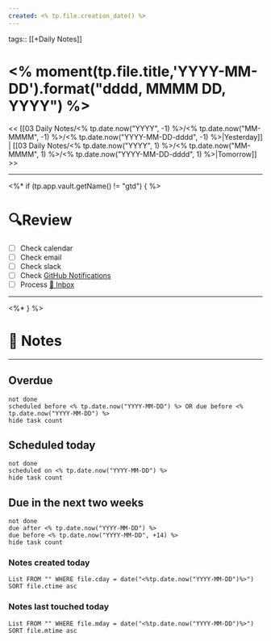 ```yaml
---
created: <% tp.file.creation_date() %>
---
```

tags:: [[+Daily Notes]]

# <% moment(tp.file.title,'YYYY-MM-DD').format("dddd, MMMM DD, YYYY") %>

<< [[03 Daily Notes/<% tp.date.now("YYYY", -1) %>/<% tp.date.now("MM-MMMM", -1) %>/<% tp.date.now("YYYY-MM-DD-dddd", -1) %>|Yesterday]] | [[03 Daily Notes/<% tp.date.now("YYYY", 1) %>/<% tp.date.now("MM-MMMM", 1) %>/<% tp.date.now("YYYY-MM-DD-dddd", 1) %>|Tomorrow]] >>

---
<%* if (tp.app.vault.getName() != "gtd") { %>
# 🔍Review

- [ ] Check calendar
- [ ] Check email
- [ ] Check slack
- [ ] Check [GitHub Notifications](https://github.com/notifications)
- [ ] Process [📩 Inbox](../../01%20Project%20Management/📩%20Inbox.md)

---
<%* } %>

# 📝 Notes

---

## Overdue
```tasks
not done
scheduled before <% tp.date.now("YYYY-MM-DD") %> OR due before <% tp.date.now("YYYY-MM-DD") %>
hide task count
```
## Scheduled today
```tasks
not done
scheduled on <% tp.date.now("YYYY-MM-DD") %>
hide task count
```
## Due in the next two weeks
```tasks
not done
due after <% tp.date.now("YYYY-MM-DD") %>
due before <% tp.date.now("YYYY-MM-DD", +14) %>
hide task count
```
### Notes created today
```dataview
List FROM "" WHERE file.cday = date("<%tp.date.now("YYYY-MM-DD")%>") SORT file.ctime asc
```

### Notes last touched today
```dataview
List FROM "" WHERE file.mday = date("<%tp.date.now("YYYY-MM-DD")%>") SORT file.mtime asc
```
